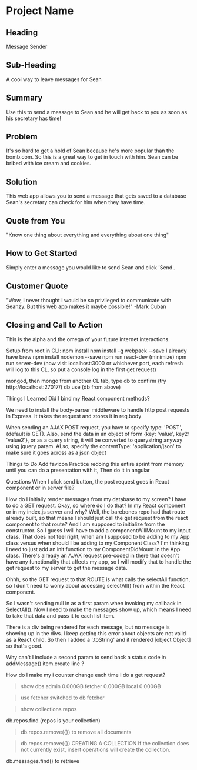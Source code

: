 # Project Name #

<!-- 
> This material was originally posted [here](http://www.quora.com/What-is-Amazons-approach-to-product-development-and-product-management). It is reproduced here for posterities sake.

There is an approach called "working backwards" that is widely used at Amazon. They work backwards from the customer, rather than starting with an idea for a product and trying to bolt customers onto it. While working backwards can be applied to any specific product decision, using this approach is especially important when developing new products or features.

For new initiatives a product manager typically starts by writing an internal press release announcing the finished product. The target audience for the press release is the new/updated product's customers, which can be retail customers or internal users of a tool or technology. Internal press releases are centered around the customer problem, how current solutions (internal or external) fail, and how the new product will blow away existing solutions.

If the benefits listed don't sound very interesting or exciting to customers, then perhaps they're not (and shouldn't be built). Instead, the product manager should keep iterating on the press release until they've come up with benefits that actually sound like benefits. Iterating on a press release is a lot less expensive than iterating on the product itself (and quicker!).

If the press release is more than a page and a half, it is probably too long. Keep it simple. 3-4 sentences for most paragraphs. Cut out the fat. Don't make it into a spec. You can accompany the press release with a FAQ that answers all of the other business or execution questions so the press release can stay focused on what the customer gets. My rule of thumb is that if the press release is hard to write, then the product is probably going to suck. Keep working at it until the outline for each paragraph flows. 

Oh, and I also like to write press-releases in what I call "Oprah-speak" for mainstream consumer products. Imagine you're sitting on Oprah's couch and have just explained the product to her, and then you listen as she explains it to her audience. That's "Oprah-speak", not "Geek-speak".

Once the project moves into development, the press release can be used as a touchstone; a guiding light. The product team can ask themselves, "Are we building what is in the press release?" If they find they're spending time building things that aren't in the press release (overbuilding), they need to ask themselves why. This keeps product development focused on achieving the customer benefits and not building extraneous stuff that takes longer to build, takes resources to maintain, and doesn't provide real customer benefit (at least not enough to warrant inclusion in the press release).
 -->
 
## Heading ##
  Message Sender

## Sub-Heading ##
  A cool way to leave messages for Sean

## Summary ##
  Use this to send a message to Sean and he will get back to you as soon as his secretary has time!

## Problem ##
  It's so hard to get a hold of Sean because he's more popular than the bomb.com. So this is a great way to get in touch with him. Sean can be bribed with ice cream and cookies. 

## Solution ##
  This web app allows you to send a message that gets saved to a database Sean's secretary can check for him when they have time. 

## Quote from You ##
  "Know one thing about everything and everything about one thing"

## How to Get Started ##
  Simply enter a message you would like to send Sean and click 'Send'. 

## Customer Quote ##
  "Wow, I never thought I would be so privileged to communicate with Seanzy. But this web app makes it maybe possible!" -Mark Cuban

## Closing and Call to Action ##
  This is the alpha and the omega of your future internet interactions. 
  
  Setup
  from root in CLI: 
  npm install
  npm install -g webpack --save
  I already have brew
  npm install nodemon --save
  npm run react-dev (minimize)
  npm run server-dev (now visit localhost:3000 or whichever port, each refresh will log to this CL, so put a console log in the first get request)
  
  mongod, then mongo from another CL tab, type db to confirm
  (try http://localhost:27017/)
  db
  use (db from above)
  
Things I Learned
Did I bind my React component methods? 

We need to install the body-parser middleware to handle http post requests in Express. It takes the request and stores it in req.body

When sending an AJAX POST request, you have to specify type: 'POST', (default is GET). Also, send the data in an object of form {key: 'value', key2: 'value2'}, or as a query string, it will be converted to querystring anyway using jquery param. ALso, specify the contentType: 'application/json' to make sure it goes across as a json object
  
  
  
  Things to Do
  Add favicon
  Practice redoing this entire sprint from memory until you can do a presentation with it, 
  Then do it in angular
  
  
Questions
When I click send button, the post request goes in React component or in server file? 

How do I initially render messages from my database to my screen? I have to do a GET request. Okay, so where do I do that? In my React component or in my index.js server and why? Well, the barebones repo had that route already built, so that means I should just call the get request from the react component to that route? And I am supposed to initialize from the constructor. So I guess I will have to add a componentWillMount to my input class. That does not feel right, when am I supposed to be adding to my App class versus when should I be adding to my Component Class? I'm thinking I need to just add an init function to my ComponentDidMount in the App class. There's already an AJAX request pre-coded in there that doesn't have any functionality that affects my app, so I will modify that to handle the get request to my server to get the message data. 

Ohhh, so the GET request to that ROUTE is what calls the selectAll function, so I don't need to worry about accessing selectAll() from within the React component. 

So I wasn't sending null in as a first param when invoking my callback in SelectAll(). Now I need to make the messages show up, which means I need to take that data and pass it to each list item. 

There is a div being rendered for each message, but no message is showing up in the divs. I keep getting this error about objects are not valid as a React child. So then I added a '.toString' and it rendered [object Object] so that's good. 

Why can't I include a second param to send back a status code in addMessage() item.create line ?

How do I make my i counter change each time I do a get request? 
  
  > show dbs
admin    0.000GB
fetcher  0.000GB
local    0.000GB

> use fetcher
switched to db fetcher

> show collections
repos

db.repos.find (repos is your collection)

> db.repos.remove({}) to remove all documents

> db.repos.remove({})
CREATING A COLLECTION
If the collection does not currently exist, insert operations will create the collection.


db.messages.find() to retrieve




